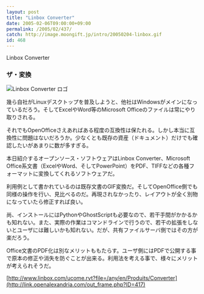 ```yaml
---
layout: post
title: "Linbox Converter"
date: 2005-02-06T09:00:00+09:00
permalink: /2005/02/437/
catch: http://image.moongift.jp/intro/20050204-linbox.gif
id: 468
---
```

Linbox Converter  
<!--more-->

### ザ・変換
  

![Linbox Converter ロゴ](http://image.moongift.jp/intro/20050204-linbox.gif "Linbox Converter ロゴ")

  

幾ら自社がLinuxデスクトップを普及しようと、他社はWindowsがメインになっているだろう。そしてExcelやWord等のMicrosoft Officeのファイルは常にやり取りされる。

  

それでもOpenOfficeさえあればある程度の互換性は保たれる。しかし本当に互換性に問題はないだろうか。少なくとも既存の資産（ドキュメント）だけでも確認したいがあまりに数が多すぎる。

  

本日紹介するオープンソース・ソフトウェアはLinbox Converter、Microsoft Office系文書（ExcelやWord、そしてPowerPoint）をPDF、TIFFなどの各種フォーマットに変換してくれるソフトウェアだ。

  

利用例として書かれているのは既存文書のGIF変換だ。そしてOpenOffice側でも同様の操作を行い、見比べるのだ。再現されなかったり、レイアウトが全く別物になっていたら修正すれば良い。

  

尚、インストールにはPythonやGhostScriptも必要なので、若干手間がかかるかも知れない。また、実際の作業はコマンドラインで行うので、若干の拡張をしないとユーザには難しいかも知れない。だが、共有ファイルサーバ側ではその方が楽だろう。

  

Office文書のPDF化は別なメリットももたらす。ユーザ側にはPDFで公開する事で原本の修正や消失を防ぐことが出来る。利用法を考える事で、様々にメリットが考えられそうだ。

  

[http://www.linbox.com/ucome.rvt?file=/any/en/Produits/Converter](http://link.openalexandria.com/out_frame.php?ID=417)

